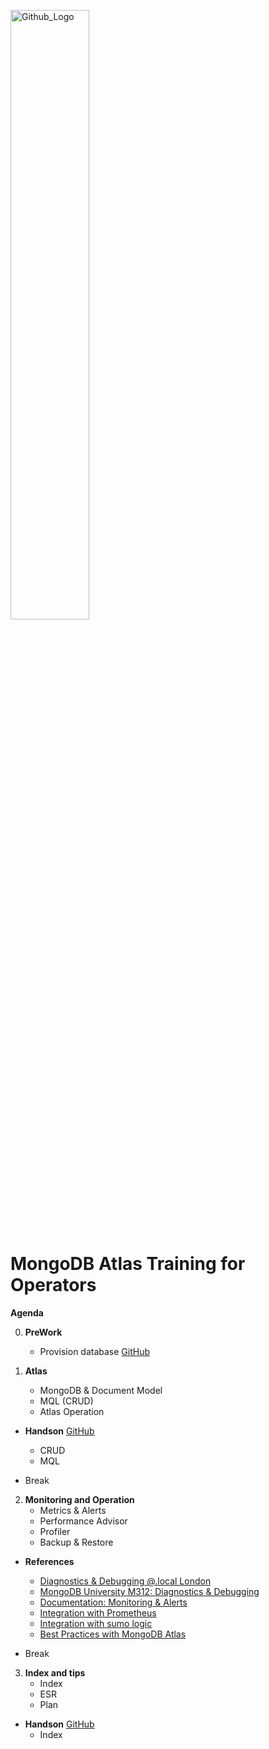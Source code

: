<img src="https://companieslogo.com/img/orig/MDB_BIG-ad812c6c.png?t=1648915248" width="50%" title="Github_Logo"/> <br>

# MongoDB Atlas Training for Operators

**Agenda**

0. **PreWork**

   - Provision database [GitHub][0]

1. **Atlas**
   - MongoDB & Document Model
   - MQL (CRUD)
   - Atlas Operation

- **Handson** [GitHub][1]

  - CRUD
  - MQL

- Break

2. **Monitoring and Operation**
   - Metrics & Alerts
   - Performance Advisor
   - Profiler
   - Backup & Restore

- **References**

  - [Diagnostics & Debugging @.local London][2-1]
  - [MongoDB University M312: Diagnostics & Debugging][2-2]
  - [Documentation: Monitoring & Alerts][2-3]
  - [Integration with Prometheus][2-4]
  - [Integration with sumo logic][2-5]
  - [Best Practices with MongoDB Atlas][2-6]

- Break

3. **Index and tips**
   - Index
   - ESR
   - Plan

- **Handson** [GitHub][3]
  - Index

[0]: https://github.com/MongoDBAtlas/MongoDBAtlasOperator/tree/main/00.pre-work
[1]: https://github.com/MongoDBAtlas/MongoDBAtlasOperator/tree/main/01.CRUD%20and%20MQL
[2-1]: https://youtu.be/GNO3M8rOGPM?list=PL4RCxklHWZ9uRejfsxY4YAc0l-Vjru7Y8
[2-2]: https://learn.mongodb.com/courses/m312-diagnostics-and-debugging
[2-3]: https://www.mongodb.com/docs/atlas/monitoring-alerts/
[2-4]: https://www.mongodb.com/blog/post/introducing-mongodb-prometheus-integration
[2-5]: https://help.sumologic.com/docs/integrations/databases/mongodb-atlas/
[2-6]: https://www.youtube.com/watch?v=k6x5d6O185Y
[3]: https://github.com/MongoDBAtlas/MongoDBAtlasOperator/tree/main/03.Index%20and%20tips
